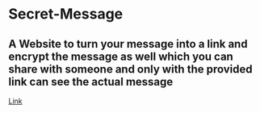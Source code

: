 # Secret-Message

## A Website to turn your message into a link and encrypt the message as well which you can share with someone and only with the provided link can see the actual message

<a href="https://goofy-dubinsky-249521.netlify.app/">Link</a>
